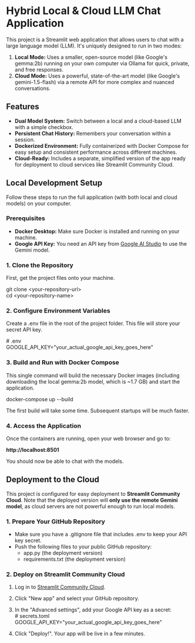 # **Hybrid Local & Cloud LLM Chat Application**

This project is a Streamlit web application that allows users to chat with a large language model (LLM). It's uniquely designed to run in two modes:

1. **Local Mode:** Uses a smaller, open-source model (like Google's gemma:2b) running on your own computer via Ollama for quick, private, and free responses.  
2. **Cloud Mode:** Uses a powerful, state-of-the-art model (like Google's gemini-1.5-flash) via a remote API for more complex and nuanced conversations.

## **Features**

* **Dual Model System:** Switch between a local and a cloud-based LLM with a simple checkbox.  
* **Persistent Chat History:** Remembers your conversation within a session.  
* **Dockerized Environment:** Fully containerized with Docker Compose for easy setup and consistent performance across different machines.  
* **Cloud-Ready:** Includes a separate, simplified version of the app ready for deployment to cloud services like Streamlit Community Cloud.

## **Local Development Setup**

Follow these steps to run the full application (with both local and cloud models) on your computer.

### **Prerequisites**

* **Docker Desktop:** Make sure Docker is installed and running on your machine.  
* **Google API Key:** You need an API key from [Google AI Studio](https://aistudio.google.com/) to use the Gemini model.

### **1\. Clone the Repository**

First, get the project files onto your machine.

git clone \<your-repository-url\>  
cd \<your-repository-name\>

### **2\. Configure Environment Variables**

Create a .env file in the root of the project folder. This file will store your secret API key.

\# .env  
GOOGLE\_API\_KEY="your\_actual\_google\_api\_key\_goes\_here"

### **3\. Build and Run with Docker Compose**

This single command will build the necessary Docker images (including downloading the local gemma:2b model, which is \~1.7 GB) and start the application.

docker-compose up \--build

The first build will take some time. Subsequent startups will be much faster.

### **4\. Access the Application**

Once the containers are running, open your web browser and go to:

**http://localhost:8501**

You should now be able to chat with the models.

## **Deployment to the Cloud**

This project is configured for easy deployment to **Streamlit Community Cloud**. Note that the deployed version will **only use the remote Gemini model**, as cloud servers are not powerful enough to run local models.

### **1\. Prepare Your GitHub Repository**

* Make sure you have a .gitignore file that includes .env to keep your API key secret.  
* Push the following files to your public GitHub repository:  
  * app.py (the deployment version)  
  * requirements.txt (the deployment version)

### **2\. Deploy on Streamlit Community Cloud**

1. Log in to [Streamlit Community Cloud](https://share.streamlit.io/).  
2. Click "New app" and select your GitHub repository.  
3. In the "Advanced settings", add your Google API key as a secret:  
   \# secrets.toml  
   GOOGLE\_API\_KEY="your\_actual\_google\_api\_key\_goes\_here"

4. Click "Deploy\!". Your app will be live in a few minutes.